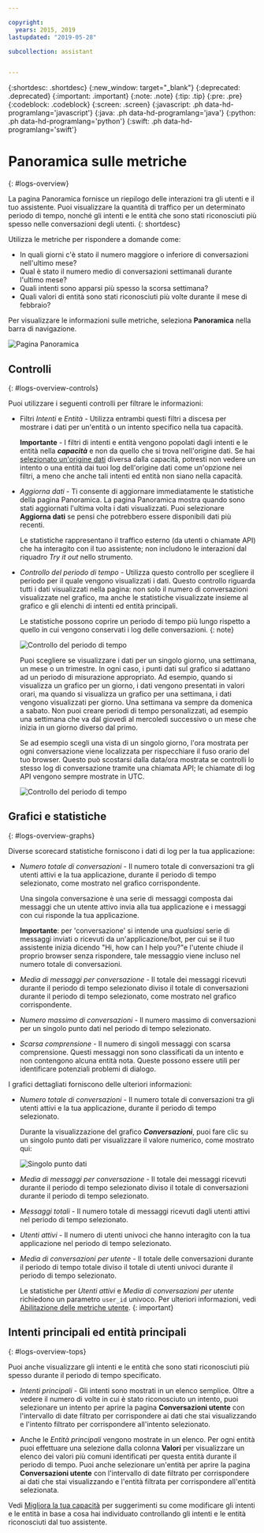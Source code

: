 ```yaml
---

copyright:
  years: 2015, 2019
lastupdated: "2019-05-28"

subcollection: assistant


---
```


{:shortdesc: .shortdesc}
{:new_window: target="_blank"}
{:deprecated: .deprecated}
{:important: .important}
{:note: .note}
{:tip: .tip}
{:pre: .pre}
{:codeblock: .codeblock}
{:screen: .screen}
{:javascript: .ph data-hd-programlang='javascript'}
{:java: .ph data-hd-programlang='java'}
{:python: .ph data-hd-programlang='python'}
{:swift: .ph data-hd-programlang='swift'}

# Panoramica sulle metriche
{: #logs-overview}

La pagina Panoramica fornisce un riepilogo delle interazioni tra gli utenti e il tuo assistente. Puoi visualizzare la quantità di traffico per un determinato periodo di tempo, nonché gli intenti e le entità che sono stati riconosciuti più spesso nelle conversazioni degli utenti.
{: shortdesc}

Utilizza le metriche per rispondere a domande come:

* In quali giorni c'è stato il numero maggiore o inferiore di conversazioni nell'ultimo mese?
* Qual è stato il numero medio di conversazioni settimanali durante l'ultimo mese?
* Quali intenti sono apparsi più spesso la scorsa settimana?
* Quali valori di entità sono stati riconosciuti più volte durante il mese di febbraio?

Per visualizzare le informazioni sulle metriche, seleziona **Panoramica** nella barra di navigazione.

  ![Pagina Panoramica](images/oview.png)

## Controlli
{: #logs-overview-controls}

Puoi utilizzare i seguenti controlli per filtrare le informazioni:

- Filtri *Intenti* e *Entità* - Utilizza entrambi questi filtri a discesa per mostrare i dati per un'entità o un intento specifico nella tua capacità.

  **Importante** - I filtri di intenti e entità vengono popolati dagli intenti e le entità nella ***capacità*** e non da quello che si trova nell'origine dati. Se hai [selezionato un'origine dati](/docs/services/assistant?topic=assistant-logs#logs-deploy-id) diversa dalla capacità, potresti non vedere un intento o una entità dai tuoi log dell'origine dati come un'opzione nei filtri, a meno che anche tali intenti ed entità non siano nella capacità.

- *Aggiorna dati* - Ti consente di aggiornare immediatamente le statistiche della pagina Panoramica. La pagina Panoramica mostra quando sono stati aggiornati l'ultima volta i dati visualizzati. Puoi selezionare **Aggiorna dati** se pensi che potrebbero essere disponibili dati più recenti.

  Le statistiche rappresentano il traffico esterno (da utenti o chiamate API) che ha interagito con il tuo assistente; non includono le interazioni dal riquadro *Try it out* nello strumento.

- *Controllo del periodo di tempo* - Utilizza questo controllo per scegliere il periodo per il quale vengono visualizzati i dati. Questo controllo riguarda tutti i dati visualizzati nella pagina: non solo il numero di conversazioni visualizzate nel grafico, ma anche le statistiche visualizzate insieme al grafico e gli elenchi di intenti ed entità principali.

  Le statistiche possono coprire un periodo di tempo più lungo rispetto a quello in cui vengono conservati i log delle conversazioni.
  {: note}

  ![Controllo del periodo di tempo](images/oview-time.png)

  Puoi scegliere se visualizzare i dati per un singolo giorno, una settimana, un mese o un trimestre. In ogni caso, i punti dati sul grafico si adattano ad un periodo di misurazione appropriato. Ad esempio, quando si visualizza un grafico per un giorno, i dati vengono presentati in valori orari, ma quando si visualizza un grafico per una settimana, i dati vengono visualizzati per giorno. Una settimana va sempre da domenica a sabato. Non puoi creare periodi di tempo personalizzati, ad esempio una settimana che va dal giovedì al mercoledì successivo o un mese che inizia in un giorno diverso dal primo.

  Se ad esempio scegli una vista di un singolo giorno, l'ora mostrata per ogni conversazione viene localizzata per rispecchiare il fuso orario del tuo browser. Questo può scostarsi dalla data/ora mostrata se controlli lo stesso log di conversazione tramite una chiamata API; le chiamate di log API vengono sempre mostrate in UTC.

    ![Controllo del periodo di tempo](images/oview-time2.png)

## Grafici e statistiche
{: #logs-overview-graphs}

Diverse scorecard statistiche forniscono i dati di log per la tua applicazione:

* *Numero totale di conversazioni* - Il numero totale di conversazioni tra gli utenti attivi e la tua applicazione, durante il periodo di tempo selezionato, come mostrato nel grafico corrispondente.

  Una singola conversazione è una serie di messaggi composta dai messaggi che un utente attivo invia alla tua applicazione e i messaggi con cui risponde la tua applicazione.

  **Importante**: per 'conversazione' si intende una *qualsiasi* serie di messaggi inviati o ricevuti da un'applicazione/bot, per cui se il tuo assistente inizia dicendo "Hi, how can I help you?"e l'utente chiude il proprio browser senza rispondere, tale messaggio viene incluso nel numero totale di conversazioni.

* *Media di messaggi per conversazione* - Il totale dei messaggi ricevuti durante il periodo di tempo selezionato diviso il totale di conversazioni durante il periodo di tempo selezionato, come mostrato nel grafico corrispondente.
* *Numero massimo di conversazioni* - Il numero massimo di conversazioni per un singolo punto dati nel periodo di tempo selezionato.
* *Scarsa comprensione* - Il numero di singoli messaggi con scarsa comprensione. Questi messaggi non sono classificati da un intento e non contengono alcuna entità nota. Queste possono essere utili per identificare potenziali problemi di dialogo.

I grafici dettagliati forniscono delle ulteriori informazioni:

* *Numero totale di conversazioni* - Il numero totale di conversazioni tra gli utenti attivi e la tua applicazione, durante il periodo di tempo selezionato.

  Durante la visualizzazione del grafico ***Conversazioni***, puoi fare clic su un singolo punto dati per visualizzare il valore numerico, come mostrato qui:

  ![Singolo punto dati](images/oview-point.png)

* *Media di messaggi per conversazione* - Il totale dei messaggi ricevuti durante il periodo di tempo selezionato diviso il totale di conversazioni durante il periodo di tempo selezionato.
* *Messaggi totali* - Il numero totale di messaggi ricevuti dagli utenti attivi nel periodo di tempo selezionato.
* *Utenti attivi* - Il numero di utenti univoci che hanno interagito con la tua applicazione nel periodo di tempo selezionato.
* *Media di conversazioni per utente* - Il totale delle conversazioni durante il periodo di tempo totale diviso il totale di utenti univoci durante il periodo di tempo selezionato.

  Le statistiche per *Utenti attivi* e *Media di conversazioni per utente* richiedono un parametro `user_id` univoco. Per ulteriori informazioni, vedi [Abilitazione delle metriche utente](/docs/services/assistant?topic=assistant-logs-resources#logs-resources-user-id).
  {: important}

## Intenti principali ed entità principali
{: #logs-overview-tops}

Puoi anche visualizzare gli intenti e le entità che sono stati riconosciuti più spesso durante il periodo di tempo specificato.

* *Intenti principali* - Gli intenti sono mostrati in un elenco semplice. Oltre a vedere il numero di volte in cui è stato riconosciuto un intento, puoi selezionare un intento per aprire la pagina **Conversazioni utente** con l'intervallo di date filtrato per corrispondere ai dati che stai visualizzando e l'intento filtrato per corrispondere all'intento selezionato.

* Anche le *Entità principali* vengono mostrate in un elenco. Per ogni entità puoi effettuare una selezione dalla colonna **Valori** per visualizzare un elenco dei valori più comuni identificati per questa entità durante il periodo di tempo. Puoi anche selezionare un'entità per aprire la pagina **Conversazioni utente** con l'intervallo di date filtrato per corrispondere ai dati che stai visualizzando e l'entità filtrata per corrispondere all'entità selezionata.

Vedi [Migliora la tua capacità](/docs/services/assistant?topic=assistant-logs) per suggerimenti su come modificare gli intenti e le entità in base a cosa hai individuato controllando gli intenti e le entità riconosciuti dal tuo assistente.
